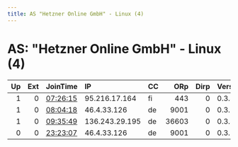 ```yaml
---
title: AS "Hetzner Online GmbH" - Linux (4)
---
```


# AS: "Hetzner Online GmbH" - Linux (4)

|   Up |   Ext | JoinTime                                                                                            | IP             | CC   |   ORp |   Dirp | Version   | Contact   | Nickname      |   eFamMembers |
|-----:|------:|:----------------------------------------------------------------------------------------------------|:---------------|:-----|------:|-------:|:----------|:----------|:--------------|--------------:|
|    1 |     0 | [07:26:15](https://metrics.torproject.org/rs.html#details/DBFD22903D0EED29BC2D1EA557D93E6DEDA3DCAE) | 95.216.17.164  | fi   |   443 |      0 | 0.3.4.8   | None      | Unnamed       |             1 |
|    1 |     0 | [08:04:18](https://metrics.torproject.org/rs.html#details/1E7911115F37E7511EE9BCE87A9EEFA2A8004233) | 46.4.33.126    | de   |  9001 |      0 | 0.3.3.7   | None      | hacktheplanet |             1 |
|    1 |     0 | [09:35:49](https://metrics.torproject.org/rs.html#details/5914FE45F99A515C36C9B02A08F60C46CCAA19D1) | 136.243.29.195 | de   | 36603 |      0 | 0.3.4.8   | None      | Unnamed       |             1 |
|    0 |     0 | [23:23:07](https://metrics.torproject.org/rs.html#details/06A83120998748FB0B36DE5346C2D2E580546350) | 46.4.33.126    | de   |  9001 |      0 | 0.3.3.7   | None      | hacktheplanet |             1 |
